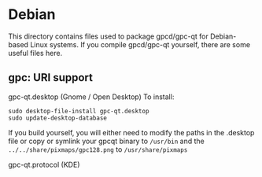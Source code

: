 
Debian
====================
This directory contains files used to package gpcd/gpc-qt
for Debian-based Linux systems. If you compile gpcd/gpc-qt yourself, there are some useful files here.

## gpc: URI support ##


gpc-qt.desktop  (Gnome / Open Desktop)
To install:

	sudo desktop-file-install gpc-qt.desktop
	sudo update-desktop-database

If you build yourself, you will either need to modify the paths in
the .desktop file or copy or symlink your gpcqt binary to `/usr/bin`
and the `../../share/pixmaps/gpc128.png` to `/usr/share/pixmaps`

gpc-qt.protocol (KDE)
